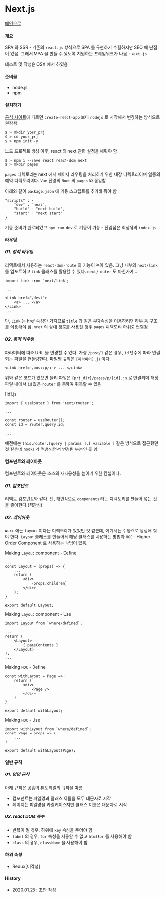 # Next.js

[메인으로](https://github.com/juneyoung/DEV-INFOS)

#### 개요

SPA 와 SSR - 기존의 `react.js` 방식으로 SPA 를 구현하기 수월하지만 SEO 에 난점이 있음. 그래서 MPA 을 만들 수 있도록 지원하는 프레임워크가 나옴 - `Next.js`

테스트 및 작성은 OSX 에서 하였음

#### 준비물
- node.js
- npm

#### 설치하기

[공식 사이트](https://nextjs.org/)에 따르면 `create-react-app` 보다 `nodejs` 로 시작해서 변경하는 방식으로 권장됨

```
$ > mkdir your_prj
$ > cd your_prj
$ > npm init -y
```
노드 프로젝트 생성 이후, react 와 next 관련 설정을 해줘야 함
```
$ > npm i --save react react-dom next
$ > mkdir pages
```
`pages` 디렉토리는 next 에서 페이지 라우팅을 처리하기 위한 내장 디렉토리이며 일종의 예약 디렉토리이다. `Vue` 진영의 `Nuxt` 의 `pages` 와 동일함

아래와 같이 `package.json` 에 기동 스크립트를 추가해 줘야 함

```
"scripts" : {
	"dev" : "next",
	"build" : "next build",
    "start" : "next start"
}
```
기동 준비가 완료되었고 `npm run dev` 로 기동이 가능 - 진입점은 최상위의 `index.js`

#### 라우팅

##### 01. 정적 라우팅
리액트에서 사용하는 `react-dom-route` 의 기능이 녹아 있음. 그냥 내부의 `next/link` 를 임포트하고 `Link` 클래스를 활용할 수 있다. `next/router` 도 마찬가지...

```
import Link from `next/link`;

...

<Link href="/dest">
	<a> ... </a>
</Link>
...
```
단, `Link` 는 href 속성만 가지므로 `title` 과 같은 부가속성을 이용하려면 하부 돔 구조를 이용해야 함.
`href` 의 상대 경로를 사용할 경우 `pages` 디렉토리 하위로 연결됨  


##### 02. 동적 라우팅
파라미터에 따라 URL 을 변경할 수 있다. 가령 `/post/1` 같은 경우, `id` 변수에 따라 연결되는 파일을 핸들링한다. 파일명 규칙은 `[파라미터].js` 이다.

```
<Link href="/post/p/1"> ... </Link>
```
위와 같은 코드가 있으면 물리 파일은 `{prj_dir}/pages/p/[id].js` 로 연결되며 해당 파일 내에서 `id` 값은 `router` 를 통하여 취득할 수 있음

[id].js
```
import { useRouter } from 'next/router';

...

const router = useRouter();
const id = router.query.id;

...

```
예전에는 `this.router.[query | params ].[ variable ]` 같은 방식으로 접근했던 것 같은데 `hooks` 가 적용되면서 변경된 부분인 듯 함 

#### 컴포넌트와 레이아웃

컴포넌트와 레이아웃은 소스의 재사용성을 높이기 위한 컨셉이다.

##### 01. 컴포넌트 
리액트 컴포넌트와 같다. 단, 개인적으로 `components` 라는 디렉토리를 만들어 넣는 것을 좋아한다.(직관성) 

##### 02. 레이아웃
`Nuxt` 에는 `layout` 이라는 디렉토리가 있었던 것 같은데, 여기서는 수동으로 생성해 줘야 한다. `Layout` 클래스를 만들어서 해당 클래스를 사용하는 방법과 `HOC` - Higher Order Component 로 사용하는 방법이 있음.

Making `Layout` component - Define

```
...
const Layout = (props) => {
	...
	return (
    	<div>
        	{props.children}
        </div>
    );
}

export default Layout;
```
Making `Layout` component - Use
```
import Layout from `where/defined`;

...
return (
	<Layout>
    	{ pageContents }
    </Layout>
); 
...

```


Making `HOC` - Define
```
const withLayout = Page => {
	return (
    	<div>
        	<Page />
        </div>
    )
}

export default withLayout;
```

Making `HOC` - Use

```
import withLayout from `where/defined`;
const Page = props => (
	...
)

export default withLayout(Page); 
```


#### 일반 규칙

##### 01. 명명 규칙
아래 규칙은 공홈의 튜토리얼의 규칙을 따름
- 컴포넌트는 파일명과 클래스 이름을 모두 대문자로 시작
- 페이지는 파일명을 카멜케이스지만 클래스 이름은 대문자로 시작 

##### 02. react DOM 특수
- 반복이 될 경우, 하위에 `key` 속성을 주어야 함
- `label` 의 경우, `for` 속성을 사용할 수 없고 `htmlFor` 를 사용해야 함
- `class` 의 경우, `className` 을 사용해야 함 

#### 하위 속성
- Redux[미작성]


 #### History
 - 2020.01.28 : 초안 작성


